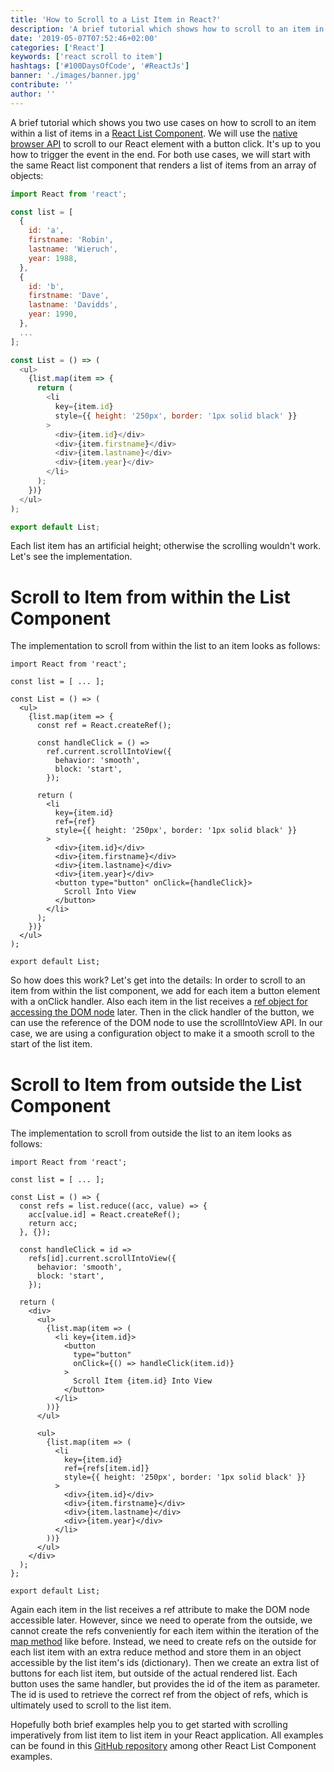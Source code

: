 ```yaml
---
title: 'How to Scroll to a List Item in React?'
description: 'A brief tutorial which shows how to scroll to an item in a React List Component. The scroll event can be triggered from within or outside the component ...'
date: '2019-05-07T07:52:46+02:00'
categories: ['React']
keywords: ['react scroll to item']
hashtags: ['#100DaysOfCode', '#ReactJs']
banner: './images/banner.jpg'
contribute: ''
author: ''
---
```


<Sponsorship />

A brief tutorial which shows you two use cases on how to scroll to an item within a list of items in a [React List Component](/react-list-component/). We will use the [native browser API](https://developer.mozilla.org/en-US/docs/Web/API/Element/scrollIntoView) to scroll to our React element with a button click. It's up to you how to trigger the event in the end. For both use cases, we will start with the same React list component that renders a list of items from an array of objects:

```javascript
import React from 'react';

const list = [
  {
    id: 'a',
    firstname: 'Robin',
    lastname: 'Wieruch',
    year: 1988,
  },
  {
    id: 'b',
    firstname: 'Dave',
    lastname: 'Davidds',
    year: 1990,
  },
  ...
];

const List = () => (
  <ul>
    {list.map(item => {
      return (
        <li
          key={item.id}
          style={{ height: '250px', border: '1px solid black' }}
        >
          <div>{item.id}</div>
          <div>{item.firstname}</div>
          <div>{item.lastname}</div>
          <div>{item.year}</div>
        </li>
      );
    })}
  </ul>
);

export default List;
```

Each list item has an artificial height; otherwise the scrolling wouldn't work. Let's see the implementation.

# Scroll to Item from within the List Component

The implementation to scroll from within the list to an item looks as follows:

```javascript{8,10,11,12,13,14,19,26,27,28}
import React from 'react';

const list = [ ... ];

const List = () => (
  <ul>
    {list.map(item => {
      const ref = React.createRef();

      const handleClick = () =>
        ref.current.scrollIntoView({
          behavior: 'smooth',
          block: 'start',
        });

      return (
        <li
          key={item.id}
          ref={ref}
          style={{ height: '250px', border: '1px solid black' }}
        >
          <div>{item.id}</div>
          <div>{item.firstname}</div>
          <div>{item.lastname}</div>
          <div>{item.year}</div>
          <button type="button" onClick={handleClick}>
            Scroll Into View
          </button>
        </li>
      );
    })}
  </ul>
);

export default List;
```

So how does this work? Let's get into the details: In order to scroll to an item from within the list component, we add for each item a button element with a onClick handler. Also each item in the list receives a [ref object for accessing the DOM node](/react-ref-attribute-dom-node/) later. Then in the click handler of the button, we can use the reference of the DOM node to use the scrollIntoView API. In our case, we are using a configuration object to make it a smooth scroll to the start of the list item.

# Scroll to Item from outside the List Component

The implementation to scroll from outside the list to an item looks as follows:

```javascript{6,7,8,9,11,12,13,14,15,19,20,21,22,23,24,25,26,27,28,29,30,36}
import React from 'react';

const list = [ ... ];

const List = () => {
  const refs = list.reduce((acc, value) => {
    acc[value.id] = React.createRef();
    return acc;
  }, {});

  const handleClick = id =>
    refs[id].current.scrollIntoView({
      behavior: 'smooth',
      block: 'start',
    });

  return (
    <div>
      <ul>
        {list.map(item => (
          <li key={item.id}>
            <button
              type="button"
              onClick={() => handleClick(item.id)}
            >
              Scroll Item {item.id} Into View
            </button>
          </li>
        ))}
      </ul>

      <ul>
        {list.map(item => (
          <li
            key={item.id}
            ref={refs[item.id]}
            style={{ height: '250px', border: '1px solid black' }}
          >
            <div>{item.id}</div>
            <div>{item.firstname}</div>
            <div>{item.lastname}</div>
            <div>{item.year}</div>
          </li>
        ))}
      </ul>
    </div>
  );
};

export default List;
```

Again each item in the list receives a ref attribute to make the DOM node accessible later. However, since we need to operate from the outside, we cannot create the refs conveniently for each item within the iteration of the [map method](/javascript-map-array/) like before. Instead, we need to create refs on the outside for each list item with an extra reduce method and store them in an object accessible by the list item's ids (dictionary). Then we create an extra list of buttons for each list item, but outside of the actual rendered list. Each button uses the same handler, but provides the id of the item as parameter. The id is used to retrieve the correct ref from the object of refs, which is ultimately used to scroll to the list item.

Hopefully both brief examples help you to get started with scrolling imperatively from list item to list item in your React application. All examples can be found in this [GitHub repository](https://github.com/the-road-to-learn-react/react-list-component) among other React List Component examples.
